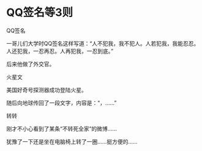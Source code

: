 # QQ签名等3则

QQ签名

一哥儿们大学时QQ签名这样写道：“人不犯我，我不犯人。人若犯我，我能忍忍。人还犯我，一忍再忍。人再犯我，一忍到底。”

后来他做了外交官。

火星文

美国好奇号探测器成功登陆火星。

随后向地球传回了一段文字，内容是：“，……”

转转

刚才不小心看到了某条“不转死全家”的微博……

犹豫了一下还是坐在电脑椅上转了一圈……挺方便的……
